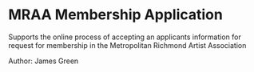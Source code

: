 # MRAA Membership Application
Supports the online process of accepting an applicants information for request for membership in the Metropolitan Richmond Artist Association

Author: James Green